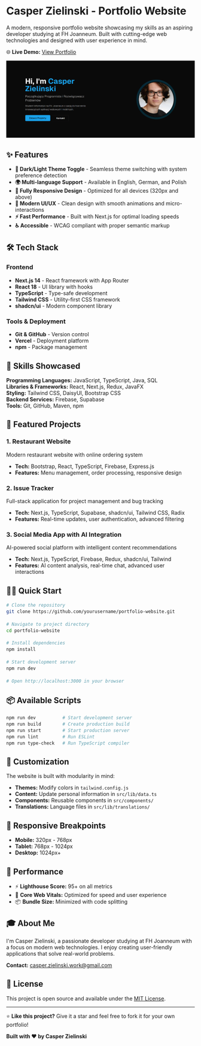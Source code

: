 # Casper Zielinski - Portfolio Website

A modern, responsive portfolio website showcasing my skills as an aspiring developer studying at FH Joanneum. Built with cutting-edge web technologies and designed with user experience in mind.

🌐 **Live Demo:** [View Portfolio](https://v0-portfolio-website-build-xi.vercel.app/)

![Portfolio Preview](./public/Portfolio-Website.png)

## ✨ Features

- **🌙 Dark/Light Theme Toggle** - Seamless theme switching with system preference detection
- **🌍 Multi-language Support** - Available in English, German, and Polish
- **📱 Fully Responsive Design** - Optimized for all devices (320px and above)
- **🎨 Modern UI/UX** - Clean design with smooth animations and micro-interactions
- **⚡ Fast Performance** - Built with Next.js for optimal loading speeds
- **♿ Accessible** - WCAG compliant with proper semantic markup

## 🛠️ Tech Stack

### Frontend

- **Next.js 14** - React framework with App Router
- **React 18** - UI library with hooks
- **TypeScript** - Type-safe development
- **Tailwind CSS** - Utility-first CSS framework
- **shadcn/ui** - Modern component library

### Tools & Deployment

- **Git & GitHub** - Version control
- **Vercel** - Deployment platform
- **npm** - Package management

## 🎯 Skills Showcased

**Programming Languages:** JavaScript, TypeScript, Java, SQL  
**Libraries & Frameworks:** React, Next.js, Redux, JavaFX  
**Styling:** Tailwind CSS, DaisyUI, Bootstrap CSS  
**Backend Services:** Firebase, Supabase  
**Tools:** Git, GitHub, Maven, npm  

## 🚀 Featured Projects

### 1. Restaurant Website

Modern restaurant website with online ordering system

- **Tech:** Bootstrap, React, TypeScript, Firebase, Express.js
- **Features:** Menu management, order processing, responsive design

### 2. Issue Tracker

Full-stack application for project management and bug tracking

- **Tech:** Next.js, TypeScript, Supabase, shadcn/ui, Tailwind CSS, Radix
- **Features:** Real-time updates, user authentication, advanced filtering

### 3. Social Media App with AI Integration

AI-powered social platform with intelligent content recommendations

- **Tech:** Next.js, TypeScript, Firebase, Redux, shadcn/ui, Tailwind
- **Features:** AI content analysis, real-time chat, advanced user interactions

## 🏃‍♂️ Quick Start

```bash
# Clone the repository
git clone https://github.com/yourusername/portfolio-website.git

# Navigate to project directory
cd portfolio-website

# Install dependencies
npm install

# Start development server
npm run dev

# Open http://localhost:3000 in your browser
```

## 📦 Available Scripts

```bash
npm run dev          # Start development server
npm run build        # Create production build
npm run start        # Start production server
npm run lint         # Run ESLint
npm run type-check   # Run TypeScript compiler
```

## 🎨 Customization

The website is built with modularity in mind:

- **Themes:** Modify colors in `tailwind.config.js`
- **Content:** Update personal information in `src/lib/data.ts`
- **Components:** Reusable components in `src/components/`
- **Translations:** Language files in `src/lib/translations/`

## 📱 Responsive Breakpoints

- **Mobile:** 320px - 768px
- **Tablet:** 768px - 1024px  
- **Desktop:** 1024px+

## 🌟 Performance

- ⚡ **Lighthouse Score:** 95+ on all metrics
- 🎯 **Core Web Vitals:** Optimized for speed and user experience
- 📦 **Bundle Size:** Minimized with code splitting

## 🎓 About Me

I'm Casper Zielinski, a passionate developer studying at FH Joanneum with a focus on modern web technologies. I enjoy creating user-friendly applications that solve real-world problems.

**Contact:** casper.zielinski.work@gmail.com

## 📄 License

This project is open source and available under the [MIT License](LICENSE).

---

⭐ **Like this project?** Give it a star and feel free to fork it for your own portfolio!

**Built with ❤️ by Casper Zielinski**
